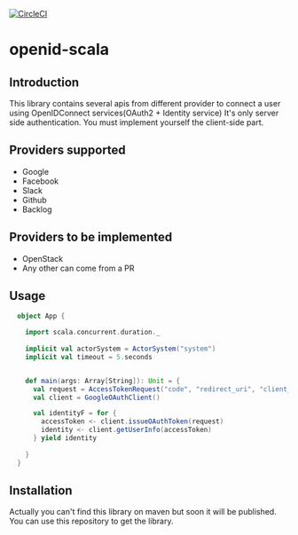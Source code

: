 [![CircleCI](https://circleci.com/gh/chaabaj/openid-scala/tree/master.svg?style=svg)](https://circleci.com/gh/chaabaj/openid-scala/tree/master)


# openid-scala

## Introduction

This library contains several apis from different provider to connect a user using OpenIDConnect services(OAuth2 + Identity service)
It's only server side authentication. You must implement yourself the client-side part.

## Providers supported

- Google
- Facebook
- Slack
- Github
- Backlog

## Providers to be implemented

- OpenStack
- Any other can come from a PR

## Usage

```scala
  object App {

    import scala.concurrent.duration._
    
    implicit val actorSystem = ActorSystem("system")
    implicit val timeout = 5.seconds


    def main(args: Array[String]): Unit = {
      val request = AccessTokenRequest("code", "redirect_uri", "client_id", "client_secret")
      val client = GoogleOAuthClient()

      val identityF = for {
        accessToken <- client.issueOAuthToken(request)
        identity <- client.getUserInfo(accessToken)
      } yield identity
      
    }
  }
```

## Installation

Actually you can't find this library on maven but soon it will be published. You can use this repository to get the library.
